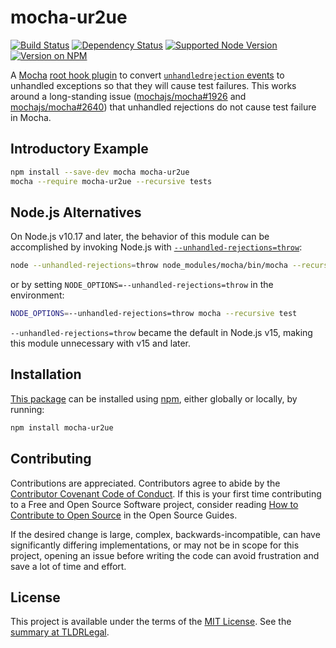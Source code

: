 mocha-ur2ue
===========

[![Build Status](https://img.shields.io/github/actions/workflow/status/kevinoid/mocha-ur2ue/node.js.yml?branch=main&style=flat&label=build)](https://github.com/kevinoid/mocha-ur2ue/actions?query=branch%3Amain)
[![Dependency Status](https://img.shields.io/david/kevinoid/mocha-ur2ue.svg?style=flat)](https://david-dm.org/kevinoid/mocha-ur2ue)
[![Supported Node Version](https://img.shields.io/node/v/mocha-ur2ue.svg?style=flat)](https://www.npmjs.com/package/mocha-ur2ue)
[![Version on NPM](https://img.shields.io/npm/v/mocha-ur2ue.svg?style=flat)](https://www.npmjs.com/package/mocha-ur2ue)

A [Mocha](https://mochajs.org/) [root hook
plugin](https://mochajs.org/#root-hook-plugins) to convert
[`unhandledrejection`
events](https://developer.mozilla.org/en-US/docs/Web/API/Window/unhandledrejection_event)
to unhandled exceptions so that they will cause test failures.  This works
around a long-standing issue
([mochajs/mocha#1926](https://github.com/mochajs/mocha/issues/1926) and
[mochajs/mocha#2640](https://github.com/mochajs/mocha/issues/2640)) that
unhandled rejections do not cause test failure in Mocha.

## Introductory Example

```sh
npm install --save-dev mocha mocha-ur2ue
mocha --require mocha-ur2ue --recursive tests
```


## Node.js Alternatives

On Node.js v10.17 and later, the behavior of this module can be accomplished
by invoking Node.js with
[`--unhandled-rejections=throw`](https://nodejs.org/api/cli.html#cli_unhandled_rejections_mode):

```sh
node --unhandled-rejections=throw node_modules/mocha/bin/mocha --recursive test
```

or by setting `NODE_OPTIONS=--unhandled-rejections=throw` in the environment:

```sh
NODE_OPTIONS=--unhandled-rejections=throw mocha --recursive test
```

`--unhandled-rejections=throw` became the default in Node.js v15, making this
module unnecessary with v15 and later.


## Installation

[This package](https://www.npmjs.com/package/mocha-ur2ue) can be
installed using [npm](https://www.npmjs.com/), either globally or locally, by
running:

```sh
npm install mocha-ur2ue
```

## Contributing

Contributions are appreciated.  Contributors agree to abide by the [Contributor
Covenant Code of
Conduct](https://www.contributor-covenant.org/version/1/4/code-of-conduct.html).
If this is your first time contributing to a Free and Open Source Software
project, consider reading [How to Contribute to Open
Source](https://opensource.guide/how-to-contribute/)
in the Open Source Guides.

If the desired change is large, complex, backwards-incompatible, can have
significantly differing implementations, or may not be in scope for this
project, opening an issue before writing the code can avoid frustration and
save a lot of time and effort.

## License

This project is available under the terms of the [MIT License](LICENSE.txt).
See the [summary at TLDRLegal](https://tldrlegal.com/license/mit-license).

